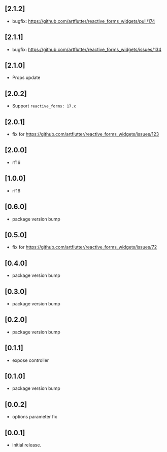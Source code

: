 ## [2.1.2]

* bugfix: https://github.com/artflutter/reactive_forms_widgets/pull/174

## [2.1.1]

* bugfix: https://github.com/artflutter/reactive_forms_widgets/issues/134

## [2.1.0]

* Props update

## [2.0.2]

* Support `reactive_forms: 17.x`

## [2.0.1]

* fix for https://github.com/artflutter/reactive_forms_widgets/issues/123

## [2.0.0]

* rf16

## [1.0.0]

* rf16

## [0.6.0]

* package version bump

## [0.5.0]

* fix for https://github.com/artflutter/reactive_forms_widgets/issues/72

## [0.4.0]

* package version bump

## [0.3.0]

* package version bump

## [0.2.0]

* package version bump

## [0.1.1]

* expose controller

## [0.1.0]

* package version bump

## [0.0.2]

* options parameter fix

## [0.0.1]

* initial release.
